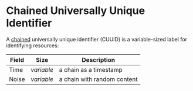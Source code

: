 # Chained Universally Unique Identifier

A [chained](https://github.com/ghoomfrog/universe/blob/main/computer%20science/chain.md) universally unique identifier (CUUID) is a variable-sized label for identifying resources:

Field|Size      |Description
-----|----------|-----------
Time |*variable*|a chain as a timestamp
Noise|*variable*|a chain with random content
